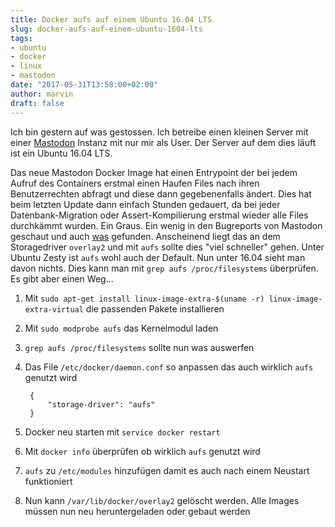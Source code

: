 ```yaml
---
title: Docker aufs auf einem Ubuntu 16.04 LTS
slug: docker-aufs-auf-einem-ubuntu-1604-lts
tags:
- ubuntu
- docker
- linux
- mastodon
date: "2017-05-31T13:58:00+02:00"
author: marvin
draft: false
---
```

Ich bin gestern auf was gestossen. Ich betreibe einen kleinen Server mit einer [Mastodon](https://mastodon.social/about) Instanz mit nur mir als User. Der Server auf dem dies läuft ist ein Ubuntu 16.04 LTS.

Das neue Mastodon Docker Image hat einen Entrypoint der bei jedem Aufruf des Containers erstmal einen Haufen Files nach ihren Benutzerrechten abfragt und diese dann gegebenenfalls ändert. Dies hat beim letzten Update dann einfach Stunden gedauert, da bei jeder Datenbank-Migration oder Assert-Kompilierung erstmal wieder alle Files durchkämmt wurden. Ein Graus. Ein wenig in den Bugreports von Mastodon geschaut und auch [was](https://github.com/tootsuite/mastodon/issues/3194) gefunden. Anscheinend liegt das an dem Storagedriver `overlay2` und mit `aufs` sollte dies "viel schneller" gehen. Unter Ubuntu Zesty ist `aufs` wohl auch der Default. Nun unter 16.04 sieht man davon nichts. Dies kann man mit `grep aufs /proc/filesystems` überprüfen. Es gibt aber einen Weg...

1. Mit `sudo apt-get install linux-image-extra-$(uname -r) linux-image-extra-virtual` die passenden Pakete installieren

2. Mit `sudo modprobe aufs` das Kernelmodul laden

3. `grep aufs /proc/filesystems` sollte nun was auswerfen

4. Das File `/etc/docker/daemon.conf` so anpassen das auch wirklich `aufs` genutzt wird

        {
            "storage-driver": "aufs"
        }

5. Docker neu starten mit `service docker restart`

6. Mit `docker info` überprüfen ob wirklich `aufs` genutzt wird 

7. `aufs` zu `/etc/modules` hinzufügen damit es auch nach einem Neustart funktioniert

8. Nun kann `/var/lib/docker/overlay2` gelöscht werden. Alle Images müssen nun neu heruntergeladen oder gebaut werden